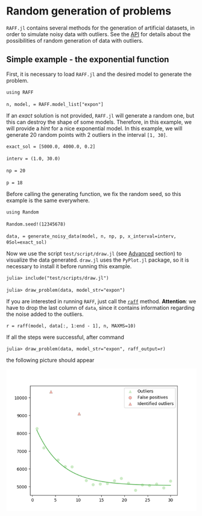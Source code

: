 # Random generation of problems

`RAFF.jl` contains several methods for the generation of artificial
datasets, in order to simulate noisy data with outliers. See the
[API](api.md) for details about the possibilities of random generation
of data with outliers.

## Simple example - the exponential function

First, it is necessary to load `RAFF.jl` and the desired model to
generate the problem.

```@repl docrepl
using RAFF

n, model, = RAFF.model_list["expon"]
``` 

If an *exact* solution is not provided, `RAFF.jl` will generate a
random one, but this can destroy the shape of some models. Therefore,
in this example, we will provide a *hint* for a nice exponential
model. In this example, we will generate 20 random points with 2
outliers in the interval ``[1, 30]``.

```@repl docrepl
exact_sol = [5000.0, 4000.0, 0.2]

interv = (1.0, 30.0)

np = 20

p = 18
```

Before calling the generating function, we fix the random seed, so
this example is the same everywhere.

```@repl docrepl
using Random

Random.seed!(12345678)

data, = generate_noisy_data(model, n, np, p, x_interval=interv, θSol=exact_sol)
```

Now we use the script `test/script/draw.jl` (see
[Advanced](advanced.md) section) to visualize the data
generated. `draw.jl` uses the `PyPlot.jl` package, so it is necessary
to install it before running this example.

```
julia> include("test/scripts/draw.jl")

julia> draw_problem(data, model_str="expon")
```

If you are interested in running `RAFF`, just call the [`raff`](@ref)
method. **Attention**: we have to drop the last column of `data`,
since it contains information regarding the noise added to the
outliers.

```@repl docrepl
r = raff(model, data[:, 1:end - 1], n, MAXMS=10)
```
If all the steps were successful, after command
```
julia> draw_problem(data, model_str="expon", raff_output=r)
```
the following picture should appear

![Exponential example](assets/random_generation_example.png)
